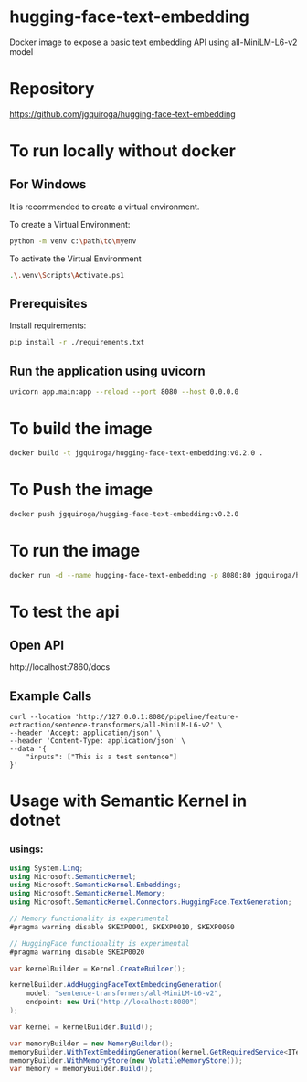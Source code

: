 # hugging-face-text-embedding
Docker image to expose a basic text embedding API using all-MiniLM-L6-v2 model

# Repository

https://github.com/jgquiroga/hugging-face-text-embedding


# To run locally without docker

## For Windows

It is recommended to create a virtual environment.

To create a Virtual Environment:

```bash
python -m venv c:\path\to\myenv
```

To activate the Virtual Environment

```bash
.\.venv\Scripts\Activate.ps1
```

## Prerequisites

Install requirements:

```bash
pip install -r ./requirements.txt
```

## Run the application using uvicorn

```bash
uvicorn app.main:app --reload --port 8080 --host 0.0.0.0
```

# To build the image

```bash
docker build -t jgquiroga/hugging-face-text-embedding:v0.2.0 .
```

# To Push the image

```bash
docker push jgquiroga/hugging-face-text-embedding:v0.2.0
```

# To run the image
```bash
docker run -d --name hugging-face-text-embedding -p 8080:80 jgquiroga/hugging-face-text-embedding:v0.2.0
```

# To test the api

## Open API

http://localhost:7860/docs

## Example Calls

```
curl --location 'http://127.0.0.1:8080/pipeline/feature-extraction/sentence-transformers/all-MiniLM-L6-v2' \
--header 'Accept: application/json' \
--header 'Content-Type: application/json' \
--data '{
    "inputs": ["This is a test sentence"]
}'
```
# Usage with Semantic Kernel in dotnet

### usings:

```csharp
using System.Linq;
using Microsoft.SemanticKernel;
using Microsoft.SemanticKernel.Embeddings;
using Microsoft.SemanticKernel.Memory;
using Microsoft.SemanticKernel.Connectors.HuggingFace.TextGeneration;
```

```csharp
// Memory functionality is experimental
#pragma warning disable SKEXP0001, SKEXP0010, SKEXP0050

// HuggingFace functionality is experimental
#pragma warning disable SKEXP0020

var kernelBuilder = Kernel.CreateBuilder();

kernelBuilder.AddHuggingFaceTextEmbeddingGeneration(
    model: "sentence-transformers/all-MiniLM-L6-v2",
    endpoint: new Uri("http://localhost:8080")
);

var kernel = kernelBuilder.Build();

var memoryBuilder = new MemoryBuilder();
memoryBuilder.WithTextEmbeddingGeneration(kernel.GetRequiredService<ITextEmbeddingGenerationService>());
memoryBuilder.WithMemoryStore(new VolatileMemoryStore());
var memory = memoryBuilder.Build();
```